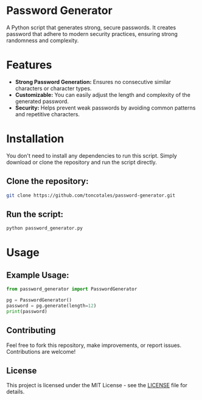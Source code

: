 # Password Generator
A Python script that generates strong, secure passwords. It creates password that adhere to modern security practices, ensuring strong randomness and complexity.

# Features
* __Strong Password Generation:__ Ensures no consecutive similar characters or character types.
* __Customizable:__ You can easily adjust the length and complexity of the generated password.
* __Security:__ Helps prevent weak passwords by avoiding common patterns and repetitive characters.

# Installation
You don't need to install any dependencies to run this script. Simply download or clone the repository and run the script directly.

## Clone the repository:
```bash
git clone https://github.com/toncotales/password-generator.git
```
## Run the script:
```bash
python password_generator.py
```

# Usage
## Example Usage:
```python
from password_generator import PasswordGenerator

pg = PasswordGenerator()
password = pg.generate(length=12)
print(password)
```
## Contributing
Feel free to fork this repository, make improvements, or report issues. Contributions are welcome!

## License
This project is licensed under the MIT License - see the [LICENSE](LICENSE) file for details.
